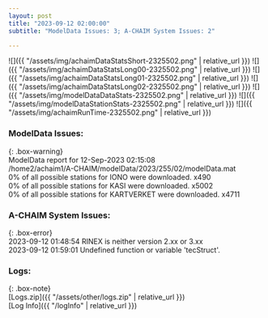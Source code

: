 ```yaml
---
layout: post
title: "2023-09-12 02:00:00"
subtitle: "ModelData Issues: 3; A-CHAIM System Issues: 2"

---
```


![]({{ "/assets/img/achaimDataStatsShort-2325502.png" | relative_url }})
![]({{ "/assets/img/achaimDataStatsLong00-2325502.png" | relative_url }})
![]({{ "/assets/img/achaimDataStatsLong01-2325502.png" | relative_url }})
![]({{ "/assets/img/achaimDataStatsLong02-2325502.png" | relative_url }})
![]({{ "/assets/img/modelDataDataStats-2325502.png" | relative_url }})
![]({{ "/assets/img/modelDataStationStats-2325502.png" | relative_url }})
![]({{ "/assets/img/achaimRunTime-2325502.png" | relative_url }})


### ModelData Issues:  
  
{: .box-warning}  
 ModelData report for 12-Sep-2023 02:15:08   
 /home2/achaim1/A-CHAIM/modelData/2023/255/02/modelData.mat   
 0% of all possible stations for IONO were downloaded. x490   
 0% of all possible stations for KASI were downloaded. x5002   
 0% of all possible stations for KARTVERKET were downloaded. x4711   
  
### A-CHAIM System Issues:  
  
{: .box-error}  
2023-09-12 01:48:54 RINEX is neither version 2.xx or 3.xx  
2023-09-12 01:59:01 Undefined function or variable 'tecStruct'.  

### Logs:  
  
{: .box-note}  
[Logs.zip]({{ "/assets/other/logs.zip" | relative_url }})  
[Log Info]({{ "/logInfo" | relative_url }})  

